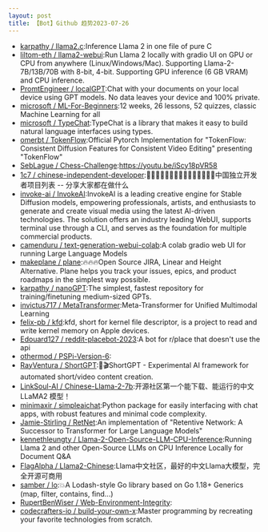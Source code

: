 ```yaml
---
layout: post
title: 【Bot】Github 趋势2023-07-26
---
```


* [karpathy / llama2.c](https://github.com/karpathy/llama2.c):Inference Llama 2 in one file of pure C
* [liltom-eth / llama2-webui](https://github.com/liltom-eth/llama2-webui):Run Llama 2 locally with gradio UI on GPU or CPU from anywhere (Linux/Windows/Mac). Supporting Llama-2-7B/13B/70B with 8-bit, 4-bit. Supporting GPU inference (6 GB VRAM) and CPU inference.
* [PromtEngineer / localGPT](https://github.com/PromtEngineer/localGPT):Chat with your documents on your local device using GPT models. No data leaves your device and 100% private.
* [microsoft / ML-For-Beginners](https://github.com/microsoft/ML-For-Beginners):12 weeks, 26 lessons, 52 quizzes, classic Machine Learning for all
* [microsoft / TypeChat](https://github.com/microsoft/TypeChat):TypeChat is a library that makes it easy to build natural language interfaces using types.
* [omerbt / TokenFlow](https://github.com/omerbt/TokenFlow):Official Pytorch Implementation for "TokenFlow: Consistent Diffusion Features for Consistent Video Editing" presenting "TokenFlow"
* [SebLague / Chess-Challenge](https://github.com/SebLague/Chess-Challenge):https://youtu.be/iScy18pVR58
* [1c7 / chinese-independent-developer](https://github.com/1c7/chinese-independent-developer):👩🏿‍💻👨🏾‍💻👩🏼‍💻👨🏽‍💻👩🏻‍💻中国独立开发者项目列表 -- 分享大家都在做什么
* [invoke-ai / InvokeAI](https://github.com/invoke-ai/InvokeAI):InvokeAI is a leading creative engine for Stable Diffusion models, empowering professionals, artists, and enthusiasts to generate and create visual media using the latest AI-driven technologies. The solution offers an industry leading WebUI, supports terminal use through a CLI, and serves as the foundation for multiple commercial products.
* [camenduru / text-generation-webui-colab](https://github.com/camenduru/text-generation-webui-colab):A colab gradio web UI for running Large Language Models
* [makeplane / plane](https://github.com/makeplane/plane):🔥🔥🔥Open Source JIRA, Linear and Height Alternative. Plane helps you track your issues, epics, and product roadmaps in the simplest way possible.
* [karpathy / nanoGPT](https://github.com/karpathy/nanoGPT):The simplest, fastest repository for training/finetuning medium-sized GPTs.
* [invictus717 / MetaTransformer](https://github.com/invictus717/MetaTransformer):Meta-Transformer for Unified Multimodal Learning
* [felix-pb / kfd](https://github.com/felix-pb/kfd):kfd, short for kernel file descriptor, is a project to read and write kernel memory on Apple devices.
* [Edouard127 / reddit-placebot-2023](https://github.com/Edouard127/reddit-placebot-2023):A bot for r/place that doesn't use the api
* [othermod / PSPi-Version-6](https://github.com/othermod/PSPi-Version-6):
* [RayVentura / ShortGPT](https://github.com/RayVentura/ShortGPT):🚀🎬ShortGPT - Experimental AI framework for automated short/video content creation.
* [LinkSoul-AI / Chinese-Llama-2-7b](https://github.com/LinkSoul-AI/Chinese-Llama-2-7b):开源社区第一个能下载、能运行的中文 LLaMA2 模型！
* [minimaxir / simpleaichat](https://github.com/minimaxir/simpleaichat):Python package for easily interfacing with chat apps, with robust features and minimal code complexity.
* [Jamie-Stirling / RetNet](https://github.com/Jamie-Stirling/RetNet):An implementation of "Retentive Network: A Successor to Transformer for Large Language Models"
* [kennethleungty / Llama-2-Open-Source-LLM-CPU-Inference](https://github.com/kennethleungty/Llama-2-Open-Source-LLM-CPU-Inference):Running Llama 2 and other Open-Source LLMs on CPU Inference Locally for Document Q&A
* [FlagAlpha / Llama2-Chinese](https://github.com/FlagAlpha/Llama2-Chinese):Llama中文社区，最好的中文Llama大模型，完全开源可商用
* [samber / lo](https://github.com/samber/lo):💥A Lodash-style Go library based on Go 1.18+ Generics (map, filter, contains, find...)
* [RupertBenWiser / Web-Environment-Integrity](https://github.com/RupertBenWiser/Web-Environment-Integrity):
* [codecrafters-io / build-your-own-x](https://github.com/codecrafters-io/build-your-own-x):Master programming by recreating your favorite technologies from scratch.

